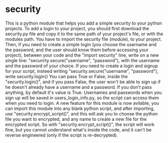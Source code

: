 # security
This is a python module that helps you add a simple security to your python projects.
To add a login to your project, you should first download the security.py file and copy it to the same path of your project's file, or with the modules path.
You have to import the security file (module), to your project.
Then, if you need to create a simple login (you choose the username and the password, and the user should know them before accessing your project), between your code and the "import security" line, write on a new single line: "securirty.secure("username", "password"), with the username and the password of your choice.
If you need to create a login and signup for your script, insteed writing "security.secure("username", "password"), write security.login()
You can pass True or False, inside the "security.login()", and if you pass False, the user won't be able to sign up if he doesn't already have a username and a password.
If you don't pass anything, by default it's value is True.
Usernames and passwords when you sign up will be saved in users_login_info.py, so the script can access them when you need to login.
A new feature for this module is now avilable, you can import this module into any blank python script, and after importing, use "security.encrypt_script()", and this will ask you to choose the python file you want to encrypted, and any name to create a new file for the encrypted script.
So with "security.encrypt_script()", the script will work fine, but you cannot understand what's inside the code, and it can't be reverse engineered (only if the script is re-decrypted).
